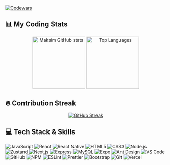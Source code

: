 [![Codewars](https://www.codewars.com/users/maksim12128/badges/large)](https://www.codewars.com/users/maksim12128)

## 📊 My Coding Stats

<div align="center">
    <img src="https://github-readme-stats.vercel.app/api?username=mdobrodey&show_icons=true&theme=radical" alt="Maksim GitHub stats" height="165" />
    <img src="https://github-readme-stats.vercel.app/api/top-langs/?username=mdobrodey&layout=compact&theme=radical" alt="Top Languages" height="165" />
</div>

## 🔥 Contribution Streak

<!-- GitHub Streak -->
<div align="center">
  
  [![GitHub Streak](https://github-readme-streak-stats.herokuapp.com/?user=mdobrodey&theme=radical)](https://git.io/streak-stats)
  
</div>

## 💻 Tech Stack & Skills

![JavaScript](https://img.shields.io/badge/-JavaScript-F7DF1E?style=for-the-badge&logo=javascript&logoColor=black)
![React](https://img.shields.io/badge/-React-61DAFB?style=for-the-badge&logo=react&logoColor=black)
![React Native](https://img.shields.io/badge/-React_Native-61DAFB?style=for-the-badge&logo=react&logoColor=black)
![HTML5](https://img.shields.io/badge/-HTML5-E34F26?style=for-the-badge&logo=html5&logoColor=white)
![CSS3](https://img.shields.io/badge/-CSS3-1572B6?style=for-the-badge&logo=css3&logoColor=white)
![Node.js](https://img.shields.io/badge/-Node.js-339933?style=for-the-badge&logo=node.js&logoColor=white)
![Zustand](https://img.shields.io/badge/-Zustand-602C50?style=for-the-badge&logo=data:image/png;base64,iVBORw0KGgoAAAANSUhEUgAAAA4AAAAOCAYAAAAfSC3RAAAACXBIWXMAAAsTAAALEwEAmpwYAAAAAXNSR0IArs4c6QAAAARnQU1BAACxjwv8YQUAAADASURBVHgBjZLBDcIwDEW/owZGYAVGYANGYAQ2aDNBe+GSG+UEJhg3AjtAmQBGgBEQD4dU0lKJ8qVIkf3yYzsIjnPuKpQyWJGkznvfIfgVVS2w2gr1TsR2aP16OLEgUEymgGxfmNlG9aIDUfSwZ4nURKkbEXtRDPtReEbUH/TMXSsKtLbISVQHZT/emUzMTx+0mArk3p97nYrudQDrWMT6a26u6hsRtV3QsYPI19MjowCJpFdV0jCXpEd3F5sD/AP9/ZGENfDt1AAAAABJRU5ErkJggg==&logoColor=white)
![Next.js](https://img.shields.io/badge/-Next.js-000000?style=for-the-badge&logo=next.js&logoColor=white)
![Express](https://img.shields.io/badge/-Express-000000?style=for-the-badge&logo=express&logoColor=white)
![MySQL](https://img.shields.io/badge/-MySQL-4479A1?style=for-the-badge&logo=mysql&logoColor=white)
![Expo](https://img.shields.io/badge/-Expo-000020?style=for-the-badge&logo=expo&logoColor=white)
![Ant Design](https://img.shields.io/badge/-Ant_Design-0170FE?style=for-the-badge&logo=ant-design&logoColor=white)
![VS Code](https://img.shields.io/badge/-VS_Code-007ACC?style=for-the-badge&logo=visual-studio-code&logoColor=white)
![GitHub](https://img.shields.io/badge/-GitHub-181717?style=for-the-badge&logo=github)
![NPM](https://img.shields.io/badge/-NPM-CB3837?style=for-the-badge&logo=npm)
![ESLint](https://img.shields.io/badge/-ESLint-4B32C3?style=for-the-badge&logo=eslint&logoColor=white)
![Prettier](https://img.shields.io/badge/-Prettier-F7B93E?style=for-the-badge&logo=prettier&logoColor=black)
![Bootstrap](https://img.shields.io/badge/-Bootstrap-7952B3?style=for-the-badge&logo=bootstrap&logoColor=white)
![Git](https://img.shields.io/badge/-Git-F05032?style=for-the-badge&logo=git&logoColor=white)
![Vercel](https://img.shields.io/badge/-Vercel-000000?style=for-the-badge&logo=vercel&logoColor=white)
